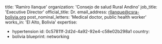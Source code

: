 title: 'Ramiro Ilanque'
organization: 'Consejo de salud Rural Andino'
job_title: 'Executive Director'
official_title: Dr.
email_address: rllanque@csra-bolivia.org
post_nominal_letters: 'Medical doctor, public health worker'
works_in: 'El Alto, Bolivia'
expertise:
  - hypertension
id: 0c57811f-2d2d-4a92-92e4-c58e02b298a1
country:
  - bolivia
blueprint: networking
